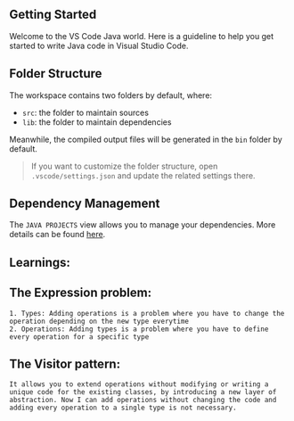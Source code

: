 ## Getting Started

Welcome to the VS Code Java world. Here is a guideline to help you get started to write Java code in Visual Studio Code.

## Folder Structure

The workspace contains two folders by default, where:

- `src`: the folder to maintain sources
- `lib`: the folder to maintain dependencies

Meanwhile, the compiled output files will be generated in the `bin` folder by default.

> If you want to customize the folder structure, open `.vscode/settings.json` and update the related settings there.

## Dependency Management

The `JAVA PROJECTS` view allows you to manage your dependencies. More details can be found [here](https://github.com/microsoft/vscode-java-dependency#manage-dependencies).

## Learnings:

## The Expression problem:
    1. Types: Adding operations is a problem where you have to change the operation depending on the new type everytime
    2. Operations: Adding types is a problem where you have to define every operation for a specific type
## The Visitor pattern:
    It allows you to extend operations without modifying or writing a unique code for the existing classes, by introducing a new layer of abstraction. Now I can add operations without changing the code and adding every operation to a single type is not necessary. 
